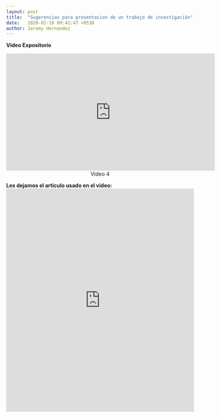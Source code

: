 ```yaml
---
layout: post
title:  "Sugerencias para presentacion de un trabajo de investigación"
date:   2020-02-16 09:41:47 +0530
author: Jeremy Hernandez
---
```



<pa><b>Video Expositorio</b><br>
<center><iframe width="560" height="315" src="https://www.youtube.com/embed/zchuneSbR8c" frameborder="0" allow="accelerometer; autoplay; encrypted-media; gyroscope; picture-in-picture" allowfullscreen></iframe></center>
<center><a>Video 4</a></center>


<p><b>Les dejamos el articulo usado en el video:</b>
<embed src="https://www.tdx.cat/bitstream/handle/10803/8953/Presentacion.pdf?sequence=8&isAllowed=y" width="100%" height="600px" />

